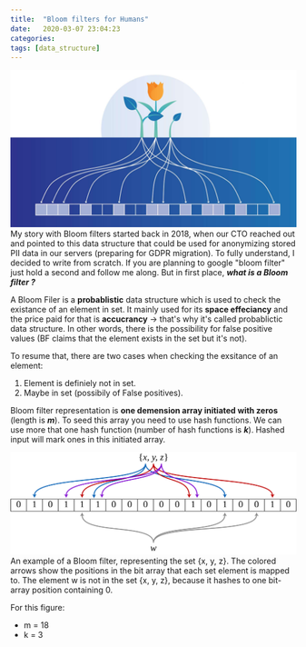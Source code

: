 ```yaml
---
title:  "Bloom filters for Humans"
date:   2020-03-07 23:04:23
categories: 
tags: [data_structure]
---
```


![Bloom filter](/images/bloom_intro.jpg)
My story with Bloom filters started back in 2018, when our CTO reached out and pointed to this data structure that could be used for anonymizing stored PII data in our servers (preparing for GDPR migration). To fully understand, I decided to write from scratch. If you are planning to google "bloom filter" just hold a second and follow me along. 
But in first place, **_what is a Bloom filter ?_**


A Bloom Filer is a **probablistic** data structure which is used to check the existance of an element in set. 
It mainly used for its **space effeciancy** and the price paid for that is **accucrancy** -> that's why it's called probablictic data structure.
In other words, there is the possibility for false positive values (BF claims that the element exists in the set but it's not). 

To resume that, there are two cases when checking the exsitance of an element:
  1. Element is definiely not in set.
  2. Maybe in set (possibily of False positives).


Bloom filter representation is **one demension array initiated with zeros** (length is **_m_**).
To seed this array you need to use hash functions. We can use more that one hash function (number of hash functions is **_k_**). Hashed input will mark ones in this initiated array.


![Bloom filter](/images/Bloom_filter.svg.png)
An example of a Bloom filter, representing the set {x, y, z}. The colored arrows show the positions in the bit array that each set element is mapped to. The element w is not in the set {x, y, z}, because it hashes to one bit-array position containing 0. 

For this figure:
  * m = 18
  * k = 3


[jekyll]:      http://jekyllrb.com
[jekyll-gh]:   https://github.com/jekyll/jekyll
[jekyll-help]: https://github.com/jekyll/jekyll-help
